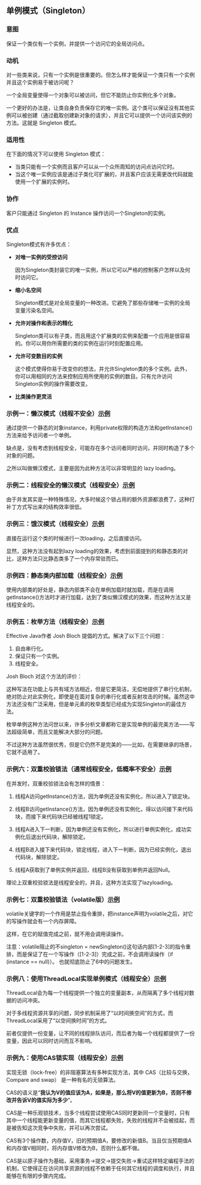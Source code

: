 ## 单例模式（Singleton）

### 意图
保证一个类仅有一个实例，并提供一个访问它的全局访问点。

### 动机
对一些类来说，只有一个实例是很重要的。但怎么样才能保证一个类只有一个实例并且这个实例易于被访问呢？

一个全局变量使得一个对象可以被访问，但它不能防止你实例化多个对象。

一个更好的办法是，让类自身负责保存它的唯一实例。这个类可以保证没有其他实例可以被创建（通过截取创建新对象的请求），并且它可以提供一个访问该实例的方法。这就是 Singleton 模式。

### 适用性
在下面的情况下可以使用 Singleton 模式：

- 当类只能有一个实例而且客户可以从一个众所周知的访问点访问它时。
- 当这个唯一实例应该是通过子类化可扩展的，并且客户应该无需更改代码就能使用一个扩展的实例时。

### 协作
客户只能通过 Singleton 的 Instance 操作访问一个Singleton的实例。

### 优点

Singleton模式有许多优点：

- **对唯一实例的受控访问**

  因为Singleton类封装它的唯一实例，所以它可以严格的控制客户怎样以及何时访问它。

- **缩小名空间**

  Singleton模式是对全局变量的一种改进。它避免了那些存储唯一实例的全局变量污染名空间。

- **允许对操作和表示的精化**

  Singleton类可以有子类，而且用这个扩展类的实例来配置一个应用是很容易的。你可以用你所需要的类的实例在运行时刻配置应用。

- **允许可变数目的实例**

  这个模式使得你易于改变你的想法，并允许Singleton类的多个实例。此外，你可以用相同的方法来控制应用所使用的实例的数目。只有允许访问Singleton实例的操作需要改变。

-	**比类操作更灵活**

### 示例一：懒汉模式（**线程不安全**）[示例](Pattern35_Singleton/src/main/java/com/jueee/example01/SingletonPattern.java)

通过提供一个静态的对象instance，利用private权限的构造方法和getInstance()方法来给予访问者一个单例。

缺点是，没有考虑到线程安全，可能存在多个访问者同时访问，并同时构造了多个对象的问题。

之所以叫做懒汉模式，主要是因为此种方法可以非常明显的 lazy loading。

### 示例二：线程安全的懒汉模式（**线程安全**）[示例](Pattern35_Singleton/src/main/java/com/jueee/example02/SingletonPattern.java)

由于并发其实是一种特殊情况，大多时候这个锁占用的额外资源都浪费了，这种打补丁方式写出来的结构效率很低。

### 示例三：饿汉模式（**线程安全**）[示例](Pattern35_Singleton/src/main/java/com/jueee/example03/SingletonPattern.java)

直接在运行这个类的时候进行一次loading，之后直接访问。

显然，这种方法没有起到lazy loading的效果，考虑到前面提到的和静态类的对比，这种方法只比静态类多了一个内存常驻而已。

### 示例四：静态类内部加载（**线程安全**）[示例](Pattern35_Singleton/src/main/java/com/jueee/example04/SingletonPattern.java)

使用内部类的好处是，静态内部类不会在单例加载时就加载，而是在调用getInstance()方法时才进行加载，达到了类似懒汉模式的效果，而这种方法又是线程安全的。

### 示例五：枚举方法（**线程安全**）[示例](Pattern35_Singleton/src/main/java/com/jueee/example05/SingletonPattern.java)

Effective Java作者 Josh Bloch 提倡的方式。解决了以下三个问题：

1. 自由串行化。
2. 保证只有一个实例。
3. 线程安全。

Josh Bloch 对这个方法的评价：

这种写法在功能上与共有域方法相近，但是它更简洁，无偿地提供了串行化机制，绝对防止对此实例化，即使是在面对复杂的串行化或者反射攻击的时候。虽然这中方法还没有广泛采用，但是单元素的枚举类型已经成为实现Singleton的最佳方法。

枚举单例这种方法问世以来，许多分析文章都称它是实现单例的最完美方法——写法超级简单，而且又能解决大部分的问题。

不过这种方法虽然很优秀，但是它仍然不是完美的——比如，在需要继承的场景，它就不适用了。

### 示例六：双重校验锁法（**通常线程安全，低概率不安全**）[示例](Pattern35_Singleton/src/main/java/com/jueee/example06/SingletonPattern.java)

在并发时，双重校验锁法会有怎样的情景：

1. 线程A访问getInstance()方法，因为单例还没有实例化，所以进入了锁定块。

2. 线程B访问getInstance()方法，因为单例还没有实例化，得以访问接下来代码块，而接下来代码块已经被线程1锁定。

3. 线程A进入下一判断，因为单例还没有实例化，所以进行单例实例化，成功实例化后退出代码块，解除锁定。

4. 线程B进入接下来代码块，锁定线程，进入下一判断，因为已经实例化，退出代码块，解除锁定。

5. 线程A获取到了单例实例并返回，线程B没有获取到单例并返回Null。

理论上双重校验锁法是线程安全的，并且，这种方法实现了lazyloading。

### 示例七：双重校验锁法（volatile版）[示例](Pattern35_Singleton/src/main/java/com/jueee/example07/SingletonPattern.java)

volatile关键字的一个作用是禁止指令重排，把instance声明为volatile之后，对它的写操作就会有一个内存屏障。

这样，在它的赋值完成之前，就不用会调用读操作。

注意：volatile阻止的不singleton = newSingleton()这句话内部[1-2-3]的指令重排，而是保证了在一个写操作（[1-2-3]）完成之前，不会调用读操作（if (instance == null)）。
也就彻底防止了6中的问题发生。

### 示例八：使用ThreadLocal实现单例模式（**线程安全**）[示例](Pattern35_Singleton/src/main/java/com/jueee/example08/SingletonPattern.java)

ThreadLocal会为每一个线程提供一个独立的变量副本，从而隔离了多个线程对数据的访问冲突。

对于多线程资源共享的问题，同步机制采用了“以时间换空间”的方式，而ThreadLocal采用了“以空间换时间”的方式。

前者仅提供一份变量，让不同的线程排队访问，而后者为每一个线程都提供了一份变量，因此可以同时访问而互不影响。

### 示例九：使用CAS锁实现（**线程安全**）[示例](Pattern35_Singleton/src/main/java/com/jueee/example09/SingletonPattern.java)

实现无锁（lock-free）的非阻塞算法有多种实现方法，其中 CAS（比较与交换，Compare and swap） 是一种有名的无锁算法。

CAS的语义是“**我认为V的值应该为A，如果是，那么将V的值更新为B，否则不修改并告诉V的值实际为多少**”。

CAS是一种乐观锁技术，当多个线程尝试使用CAS同时更新同一个变量时，只有其中一个线程能更新变量的值，而其它线程都失败，失败的线程并不会被挂起，而是被告知这次竞争中失败，并可以再次尝试。

CAS有3个操作数，内存值V，旧的预期值A，要修改的新值B。当且仅当预期值A和内存值V相同时，将内存值V修改为B，否则什么都不做。

CAS是以原子操作为基础，采用事务->提交->提交失败->重试这样特定编程手法的机制，它使得正在访问共享资源的线程不依赖于任何其它线程的调度和执行，并且能够在有限的步骤内完成。

